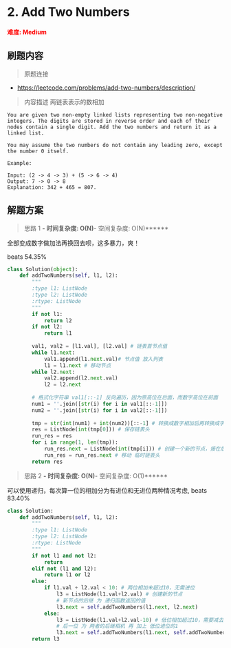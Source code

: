 #  2. Add Two Numbers
**<font color=red>难度: Medium</font>**

## 刷题内容

> 原题连接

* https://leetcode.com/problems/add-two-numbers/description/

> 内容描述  两链表表示的数相加

```
You are given two non-empty linked lists representing two non-negative integers. The digits are stored in reverse order and each of their nodes contain a single digit. Add the two numbers and return it as a linked list.

You may assume the two numbers do not contain any leading zero, except the number 0 itself.

Example:

Input: (2 -> 4 -> 3) + (5 -> 6 -> 4)
Output: 7 -> 0 -> 8
Explanation: 342 + 465 = 807.
```

## 解题方案

> 思路 1
******- 时间复杂度: O(N)******- 空间复杂度: O(N)******

全部变成数字做加法再换回去呗，这多暴力，爽！

beats 54.35%

```python
class Solution(object):
    def addTwoNumbers(self, l1, l2):
        """
        :type l1: ListNode
        :type l2: ListNode
        :rtype: ListNode
        """
        if not l1:
            return l2
        if not l2:
            return l1
        
        val1, val2 = [l1.val], [l2.val] # 链表首节点值
        while l1.next:
            val1.append(l1.next.val)# 节点值 放入列表
            l1 = l1.next # 移动节点
        while l2.next:
            val2.append(l2.next.val)
            l2 = l2.next
        
        # 格式化字符串 val1[::-1] 反向遍历，因为原高位在后面，而数字高位在前面
        num1 = ''.join([str(i) for i in val1[::-1]])
        num2 = ''.join([str(i) for i in val2[::-1]])
        
        tmp = str(int(num1) + int(num2))[::-1] # 转换成数字相加后再转换成字符串，再反向排列
        res = ListNode(int(tmp[0])) # 保存链表头
        run_res = res
        for i in range(1, len(tmp)):
            run_res.next = ListNode(int(tmp[i])) # 创建一个新的节点，接在后面
            run_res = run_res.next # 移动 临时链表头
        return res
```
> 思路 2
******- 时间复杂度: O(N)******- 空间复杂度: O(1)******

可以使用递归，每次算一位的相加分为有进位和无进位两种情况考虑, beats 83.40%


```python
class Solution:
    def addTwoNumbers(self, l1, l2):
        """
        :type l1: ListNode
        :type l2: ListNode
        :rtype: ListNode
        """
        if not l1 and not l2:
            return 
        elif not (l1 and l2):
            return l1 or l2
        else:
            if l1.val + l2.val < 10: # 两位相加未超过10，无需进位
                l3 = ListNode(l1.val+l2.val) # 创建新的节点
                # 新节点的后继 为 递归函数返回的值
                l3.next = self.addTwoNumbers(l1.next, l2.next)
            else:
                l3 = ListNode(l1.val+l2.val-10) # 低位相加超过10，需要减去10
                # 后一位 为 两者的后继相机 再 加上 低位进位的1
                l3.next = self.addTwoNumbers(l1.next, self.addTwoNumbers(l2.next, ListNode(1)))
        return l3
```
